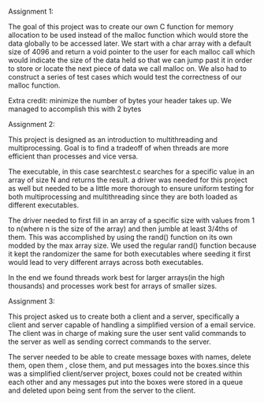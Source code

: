 Assignment 1: 

The goal of this project was to create our own C function for memory allocation to be used instead of the malloc function which would store the data globally to be accessed later.
We start with a char array with a default size of 4096 and return a void pointer to the user for each malloc call which would indicate the size of the data held so that we can
jump past it in order to store or locate the next piece of data we call malloc on.  We also had to construct a series of test cases which would test the correctness of our malloc
function.  

Extra credit: minimize the number of bytes your header takes up.  We managed to accomplish this with 2 bytes

Assignment 2:

This project is designed as an introduction to multithreading and multiprocessing. Goal is to find a tradeoff of when threads are more efficient than processes and vice versa.

The executable, in this case searchtest.c searches for a specific value in an array of size N and returns the result. a driver was needed for this project as well but needed to 
be a little more thorough to ensure uniform testing for both multiprocessing and multithreading since they are both loaded as different executables. 

The driver needed to first fill in an array of a specific size with values from 1 to n(where n is the size of the array) and then jumble at least 3/4ths of them. 
This was accomplished by using the rand() function on its own modded by the max array size. We used the regular rand() function because it kept the randomizer the same for both 
executables where seeding it first would lead to very different arrays across both executables. 

In the end we found threads work best for larger arrays(in the high thousands) and processes work best for arrays of smaller sizes.

Assignment 3:

This project asked us to create both a client and a server, specifically a client and server capable of handling a simplified version of a email service.  The client was in charge of making sure the user
sent valid commands to the server as well as sending correct commands to the server.  

The server needed to be able to create message boxes with names, delete them, open them , close them, and put messages into the boxes.since this was a simplified client/server
project, boxes could not be created within each other and any messages put into the boxes were stored in a queue and deleted upon being sent from the server to the client.
